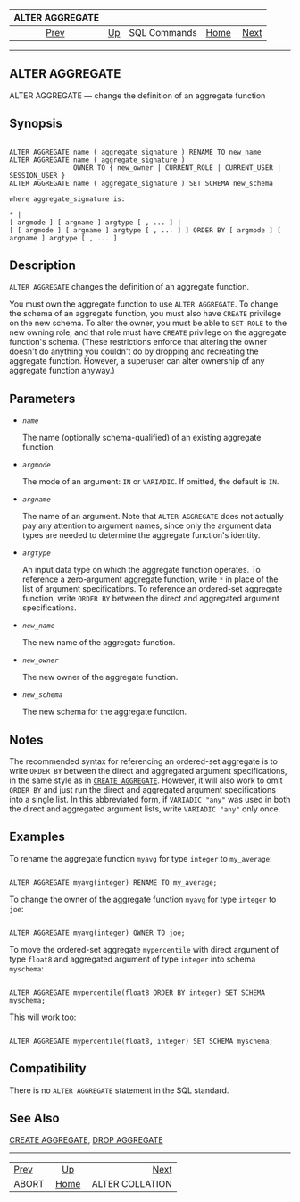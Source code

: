 <!--?xml version="1.0" encoding="UTF-8" standalone="no"?-->

|         ALTER AGGREGATE         |                                        |              |                                                       |                                                    |
| :-----------------------------: | :------------------------------------- | :----------: | ----------------------------------------------------: | -------------------------------------------------: |
| [Prev](sql-abort.html "ABORT")  | [Up](sql-commands.html "SQL Commands") | SQL Commands | [Home](index.html "PostgreSQL 17devel Documentation") |  [Next](sql-altercollation.html "ALTER COLLATION") |

***

[]()

## ALTER AGGREGATE

ALTER AGGREGATE — change the definition of an aggregate function

## Synopsis

```

ALTER AGGREGATE name ( aggregate_signature ) RENAME TO new_name
ALTER AGGREGATE name ( aggregate_signature )
                OWNER TO { new_owner | CURRENT_ROLE | CURRENT_USER | SESSION_USER }
ALTER AGGREGATE name ( aggregate_signature ) SET SCHEMA new_schema

where aggregate_signature is:

* |
[ argmode ] [ argname ] argtype [ , ... ] |
[ [ argmode ] [ argname ] argtype [ , ... ] ] ORDER BY [ argmode ] [ argname ] argtype [ , ... ]
```

## Description

`ALTER AGGREGATE` changes the definition of an aggregate function.

You must own the aggregate function to use `ALTER AGGREGATE`. To change the schema of an aggregate function, you must also have `CREATE` privilege on the new schema. To alter the owner, you must be able to `SET ROLE` to the new owning role, and that role must have `CREATE` privilege on the aggregate function's schema. (These restrictions enforce that altering the owner doesn't do anything you couldn't do by dropping and recreating the aggregate function. However, a superuser can alter ownership of any aggregate function anyway.)

## Parameters

*   *`name`*

    The name (optionally schema-qualified) of an existing aggregate function.

*   *`argmode`*

    The mode of an argument: `IN` or `VARIADIC`. If omitted, the default is `IN`.

*   *`argname`*

    The name of an argument. Note that `ALTER AGGREGATE` does not actually pay any attention to argument names, since only the argument data types are needed to determine the aggregate function's identity.

*   *`argtype`*

    An input data type on which the aggregate function operates. To reference a zero-argument aggregate function, write `*` in place of the list of argument specifications. To reference an ordered-set aggregate function, write `ORDER BY` between the direct and aggregated argument specifications.

*   *`new_name`*

    The new name of the aggregate function.

*   *`new_owner`*

    The new owner of the aggregate function.

*   *`new_schema`*

    The new schema for the aggregate function.

## Notes

The recommended syntax for referencing an ordered-set aggregate is to write `ORDER BY` between the direct and aggregated argument specifications, in the same style as in [`CREATE AGGREGATE`](sql-createaggregate.html "CREATE AGGREGATE"). However, it will also work to omit `ORDER BY` and just run the direct and aggregated argument specifications into a single list. In this abbreviated form, if `VARIADIC "any"` was used in both the direct and aggregated argument lists, write `VARIADIC "any"` only once.

## Examples

To rename the aggregate function `myavg` for type `integer` to `my_average`:

```

ALTER AGGREGATE myavg(integer) RENAME TO my_average;
```

To change the owner of the aggregate function `myavg` for type `integer` to `joe`:

```

ALTER AGGREGATE myavg(integer) OWNER TO joe;
```

To move the ordered-set aggregate `mypercentile` with direct argument of type `float8` and aggregated argument of type `integer` into schema `myschema`:

```

ALTER AGGREGATE mypercentile(float8 ORDER BY integer) SET SCHEMA myschema;
```

This will work too:

```

ALTER AGGREGATE mypercentile(float8, integer) SET SCHEMA myschema;
```

## Compatibility

There is no `ALTER AGGREGATE` statement in the SQL standard.

## See Also

[CREATE AGGREGATE](sql-createaggregate.html "CREATE AGGREGATE"), [DROP AGGREGATE](sql-dropaggregate.html "DROP AGGREGATE")

***

|                                 |                                                       |                                                    |
| :------------------------------ | :---------------------------------------------------: | -------------------------------------------------: |
| [Prev](sql-abort.html "ABORT")  |         [Up](sql-commands.html "SQL Commands")        |  [Next](sql-altercollation.html "ALTER COLLATION") |
| ABORT                           | [Home](index.html "PostgreSQL 17devel Documentation") |                                    ALTER COLLATION |

